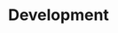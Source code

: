 ---
type: skills
title: "Development"
skills:
- name: C|C++
  score: 4
  details: Qt, Boost
- name: Java
  score: 4
  details: Android
- name: Go
  score: 3
  details: gRPC
- name: Python
  score: 2
- name: HTML/CSS
  score: 2
- name: Javascript
  score: 1
- name: Ruby
  score: 1
  details: RSpec
---